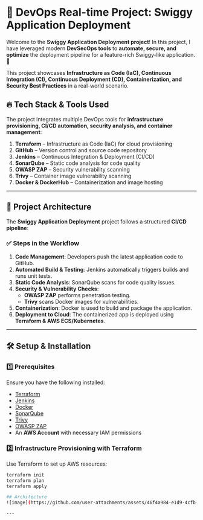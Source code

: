 # 🚀 **DevOps Real-time Project: Swiggy Application Deployment**

Welcome to the **Swiggy Application Deployment project**! In this project, I have leveraged modern **DevSecOps tools** to **automate, secure, and optimize** the deployment pipeline for a feature-rich Swiggy-like application. 🎉  

This project showcases **Infrastructure as Code (IaC), Continuous Integration (CI), Continuous Deployment (CD), Containerization, and Security Best Practices** in a real-world scenario.

## 🔥 **Tech Stack & Tools Used**
The project integrates multiple DevOps tools for **infrastructure provisioning, CI/CD automation, security analysis, and container management**:

1. **Terraform** – Infrastructure as Code (IaC) for cloud provisioning  
2. **GitHub** – Version control and source code repository  
3. **Jenkins** – Continuous Integration & Deployment (CI/CD)  
4. **SonarQube** – Static code analysis for code quality  
5. **OWASP ZAP** – Security vulnerability scanning  
6. **Trivy** – Container image vulnerability scanning  
7. **Docker & DockerHub** – Containerization and image hosting  

---

## 📂 **Project Architecture**
The **Swiggy Application Deployment** project follows a structured **CI/CD pipeline**:

### **✅ Steps in the Workflow**
1. **Code Management**: Developers push the latest application code to GitHub.  
2. **Automated Build & Testing**: Jenkins automatically triggers builds and runs unit tests.  
3. **Static Code Analysis**: SonarQube scans for code quality issues.  
4. **Security & Vulnerability Checks**:
   - **OWASP ZAP** performs penetration testing.
   - **Trivy** scans Docker images for vulnerabilities.  
5. **Containerization**: Docker is used to build and package the application.  
6. **Deployment to Cloud**: The containerized app is deployed using **Terraform & AWS ECS/Kubernetes**.  

---

## 🛠️ **Setup & Installation**
### **1️⃣ Prerequisites**
Ensure you have the following installed:
- [Terraform](https://developer.hashicorp.com/terraform/tutorials/aws-get-started/install-cli)
- [Jenkins](https://www.jenkins.io/download/)
- [Docker](https://docs.docker.com/get-docker/)
- [SonarQube](https://www.sonarqube.org/)
- [Trivy](https://aquasecurity.github.io/trivy/)
- [OWASP ZAP](https://www.zaproxy.org/download/)
- An **AWS Account** with necessary IAM permissions

### **2️⃣ Infrastructure Provisioning with Terraform**
Use Terraform to set up AWS resources:
```bash
terraform init
terraform plan
terraform apply

## Architecture
![image](https://github.com/user-attachments/assets/46f4a984-e1d9-4cfb-9ec7-3430a71cd605)

---

